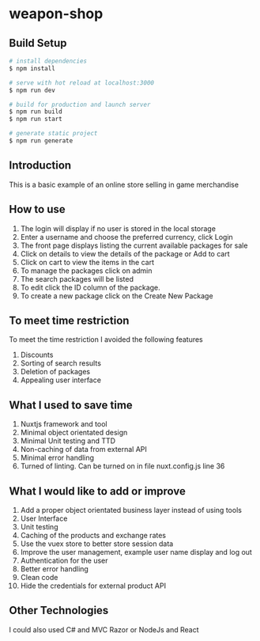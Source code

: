 # weapon-shop

## Build Setup

```bash
# install dependencies
$ npm install

# serve with hot reload at localhost:3000
$ npm run dev

# build for production and launch server
$ npm run build
$ npm run start

# generate static project
$ npm run generate
```

## Introduction
This is a basic example of an online store selling in game merchandise

## How to use
1. The login will display if no user is stored in the local storage
2. Enter a username and choose the preferred currency, click Login
3. The front page displays listing the current available packages for sale
4. Click on details to view the details of the package or Add to cart
5. Click on cart to view the items in the cart
6. To manage the packages click on admin
7. The search packages will be listed
8. To edit click the ID column of the package.
9. To create a new package click on the Create New Package 


## To meet time restriction
To meet the time restriction I avoided the following features
1. Discounts
2. Sorting of search results
3. Deletion of packages
4. Appealing user interface

## What I used to save time
1. Nuxtjs framework and tool
2. Minimal object orientated design
3. Minimal Unit testing and TTD
4. Non-caching of data from external API
5. Minimal error handling
6. Turned of linting. Can be turned on in file nuxt.config.js line 36

## What I would like to add or improve
1. Add a proper object orientated business layer instead of using tools
2. User Interface
3. Unit testing
4. Caching of the products and exchange rates
5. Use the vuex store to better store session data
6. Improve the user management, example user name display and log out 
7. Authentication for the user
8. Better error handling
9. Clean code
10. Hide the credentials for external product API

## Other Technologies
I could also used C# and MVC Razor or NodeJs and React
